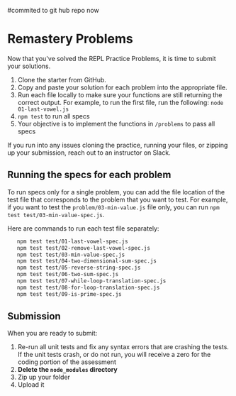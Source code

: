 #commited to git hub repo now

# Remastery Problems

Now that you've solved the REPL Practice Problems, it is time to submit your
solutions.

1. Clone the starter from GitHub.
2. Copy and paste your solution for each problem into the appropriate file.
3. Run each file locally to make sure your functions are still returning the
   correct output. For example, to run the first file, run the following:
   `node 01-last-vowel.js`
4. `npm test` to run all specs
5. Your objective is to implement the functions in `/problems` to pass all specs

If you run into any issues cloning the practice, running your files, or zipping
up your submission, reach out to an instructor on Slack.

## Running the specs for each problem

To run specs only for a single problem, you can add the file location of the
test file that corresponds to the problem that you want to test. For example,
if you want to test the `problem/03-min-value.js` file only, you can run
`npm test test/03-min-value-spec.js`.

Here are commands to run each test file separately:

```sh
   npm test test/01-last-vowel-spec.js
   npm test test/02-remove-last-vowel-spec.js
   npm test test/03-min-value-spec.js
   npm test test/04-two-dimensional-sum-spec.js
   npm test test/05-reverse-string-spec.js
   npm test test/06-two-sum-spec.js
   npm test test/07-while-loop-translation-spec.js
   npm test test/08-for-loop-translation-spec.js
   npm test test/09-is-prime-spec.js
```

## Submission

When you are ready to submit:

1. Re-run all unit tests and fix any syntax errors that are crashing the tests. If
the unit tests crash, or do not run, you will receive a zero for the coding
portion of the assessment
2. **Delete the `node_modules` directory**
3. Zip up your folder
4. Upload it

